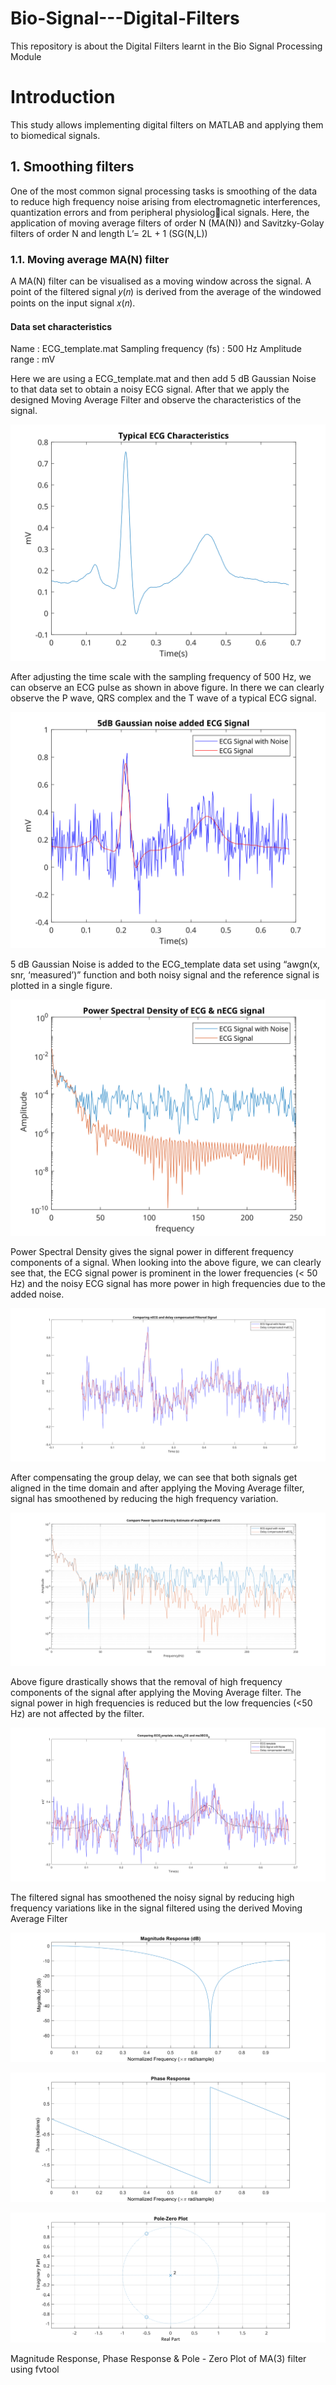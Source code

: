# Bio-Signal---Digital-Filters
This repository is about the Digital Filters learnt in the Bio Signal Processing Module

# Introduction
This study allows implementing digital filters on MATLAB and applying them to biomedical signals. 

## 1. Smoothing filters
One of the most common signal processing tasks is smoothing of the data to reduce high frequency noise arising from electromagnetic interferences, quantization errors and from peripheral physiological signals. Here, the application of moving average filters of order N (MA(N)) and Savitzky-Golay filters of order N and length L’= 2L + 1 (SG(N,L))

### 1.1. Moving average MA(N) filter
A MA(N) filter can be visualised as a moving window across the signal. A point of the filtered signal 𝑦(𝑛) is derived from the average of the windowed points on the input signal 𝑥(𝑛).

#### Data set characteristics
Name                    : ECG_template.mat
Sampling frequency (fs) : 500 Hz
Amplitude range         : mV

Here we are using a ECG_template.mat and then add 5 dB Gaussian Noise to that data set to obtain a noisy ECG signal. After that we apply the designed Moving Average Filter and observe the characteristics of the signal.

![HD_V1](https://github.com/ashanthamara/Bio-Signal---Digital-Filters/blob/question1/Figures/1%20-%20Smoothing%20Filters/ECG_template%20Data.svg)

After adjusting the time scale with the sampling frequency of 500 Hz, we can observe an ECG pulse as shown in above figure. In there we can clearly observe the P wave, QRS complex and the T wave of a typical ECG signal.

![HD_V1](https://github.com/ashanthamara/Bio-Signal---Digital-Filters/blob/question1/Figures/1%20-%20Smoothing%20Filters/Guassian%20%2B%20raw%20signal.svg)

5 dB Gaussian Noise is added to the ECG_template data set using “awgn(x, snr, ‘measured’)” function and both noisy signal and the reference signal is plotted in a single figure.

![HD_V1](https://github.com/ashanthamara/Bio-Signal---Digital-Filters/blob/question1/Figures/1%20-%20Smoothing%20Filters/Power%20Spectral%20Density%20of%20ECG%20%26%20nECG%20signal.svg)

Power Spectral Density gives the signal power in different frequency components of a signal. When looking into the above figure, we can clearly see that, the ECG signal power is prominent in the lower frequencies (< 50 Hz) and the noisy ECG signal has more power in high frequencies due to the added noise.  

![HD_V1](https://github.com/ashanthamara/Bio-Signal---Digital-Filters/blob/question1/Figures/1%20-%20Smoothing%20Filters/Comparing%20nECG%20and%20delay%20compensated%20maECG_1.svg)

After compensating the group delay, we can see that both signals get aligned in the time domain and after applying the Moving Average filter, signal has smoothened by reducing the high frequency variation.

![HD_V1](https://github.com/ashanthamara/Bio-Signal---Digital-Filters/blob/question1/Figures/1%20-%20Smoothing%20Filters/Compare%20Power%20Spectral%20Density%20Estimate%20of%20ma3ECG_1and%20nECG.svg)

Above figure drastically shows that the removal of high frequency components of the signal after applying the Moving Average filter. The signal power in high frequencies is reduced but the low frequencies (<50 Hz) are not affected by the filter.

![HD_V1](https://github.com/ashanthamara/Bio-Signal---Digital-Filters/blob/question1/Figures/1%20-%20Smoothing%20Filters/Comparing%20ECG_template%2C%20noisy_ECG%20and%20ma3ECG_2.png)

The filtered signal has smoothened the noisy signal by reducing high frequency variations like in the signal filtered using the derived Moving Average Filter 

![HD_V1](https://github.com/ashanthamara/Bio-Signal---Digital-Filters/blob/question1/Figures/1%20-%20Smoothing%20Filters/Magnitude%20Response.svg)

![HD_V1](https://github.com/ashanthamara/Bio-Signal---Digital-Filters/blob/question1/Figures/1%20-%20Smoothing%20Filters/Phase%20Response.svg)

![HD_V1](https://github.com/ashanthamara/Bio-Signal---Digital-Filters/blob/question1/Figures/1%20-%20Smoothing%20Filters/Pole-Zero%20Plot.svg)

Magnitude Response, Phase Response & Pole - Zero Plot of MA(3) filter using fvtool

